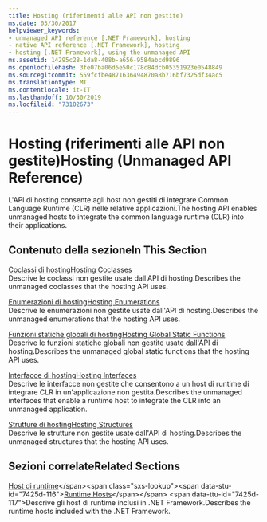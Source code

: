 ```yaml
---
title: Hosting (riferimenti alle API non gestite)
ms.date: 03/30/2017
helpviewer_keywords:
- unmanaged API reference [.NET Framework], hosting
- native API reference [.NET Framework], hosting
- hosting [.NET Framework], using the unmanaged API
ms.assetid: 14295c28-1da8-408b-a656-9584abcd9896
ms.openlocfilehash: 3fe07ba06d5e50c178c84dcb05351923e0548849
ms.sourcegitcommit: 559fcfbe4871636494870a8b716bf7325df34ac5
ms.translationtype: MT
ms.contentlocale: it-IT
ms.lasthandoff: 10/30/2019
ms.locfileid: "73102673"
---
```

# <a name="hosting-unmanaged-api-reference"></a><span data-ttu-id="7425d-102">Hosting (riferimenti alle API non gestite)</span><span class="sxs-lookup"><span data-stu-id="7425d-102">Hosting (Unmanaged API Reference)</span></span>
<span data-ttu-id="7425d-103">L'API di hosting consente agli host non gestiti di integrare Common Language Runtime (CLR) nelle relative applicazioni.</span><span class="sxs-lookup"><span data-stu-id="7425d-103">The hosting API enables unmanaged hosts to integrate the common language runtime (CLR) into their applications.</span></span>  
  
## <a name="in-this-section"></a><span data-ttu-id="7425d-104">Contenuto della sezione</span><span class="sxs-lookup"><span data-stu-id="7425d-104">In This Section</span></span>  
 [<span data-ttu-id="7425d-105">Coclassi di hosting</span><span class="sxs-lookup"><span data-stu-id="7425d-105">Hosting Coclasses</span></span>](../../../../docs/framework/unmanaged-api/hosting/hosting-coclasses.md)  
 <span data-ttu-id="7425d-106">Descrive le coclassi non gestite usate dall'API di hosting.</span><span class="sxs-lookup"><span data-stu-id="7425d-106">Describes the unmanaged coclasses that the hosting API uses.</span></span>  
  
 [<span data-ttu-id="7425d-107">Enumerazioni di hosting</span><span class="sxs-lookup"><span data-stu-id="7425d-107">Hosting Enumerations</span></span>](../../../../docs/framework/unmanaged-api/hosting/hosting-enumerations.md)  
 <span data-ttu-id="7425d-108">Descrive le enumerazioni non gestite usate dall'API di hosting.</span><span class="sxs-lookup"><span data-stu-id="7425d-108">Describes the unmanaged enumerations that the hosting API uses.</span></span>  
  
 [<span data-ttu-id="7425d-109">Funzioni statiche globali di hosting</span><span class="sxs-lookup"><span data-stu-id="7425d-109">Hosting Global Static Functions</span></span>](../../../../docs/framework/unmanaged-api/hosting/hosting-global-static-functions.md)  
 <span data-ttu-id="7425d-110">Descrive le funzioni statiche globali non gestite usate dall'API di hosting.</span><span class="sxs-lookup"><span data-stu-id="7425d-110">Describes the unmanaged global static functions that the hosting API uses.</span></span>  
  
 [<span data-ttu-id="7425d-111">Interfacce di hosting</span><span class="sxs-lookup"><span data-stu-id="7425d-111">Hosting Interfaces</span></span>](../../../../docs/framework/unmanaged-api/hosting/hosting-interfaces.md)  
 <span data-ttu-id="7425d-112">Descrive le interfacce non gestite che consentono a un host di runtime di integrare CLR in un'applicazione non gestita.</span><span class="sxs-lookup"><span data-stu-id="7425d-112">Describes the unmanaged interfaces that enable a runtime host to integrate the CLR into an unmanaged application.</span></span>  
  
 [<span data-ttu-id="7425d-113">Strutture di hosting</span><span class="sxs-lookup"><span data-stu-id="7425d-113">Hosting Structures</span></span>](../../../../docs/framework/unmanaged-api/hosting/hosting-structures.md)  
 <span data-ttu-id="7425d-114">Descrive le strutture non gestite usate dall'API di hosting.</span><span class="sxs-lookup"><span data-stu-id="7425d-114">Describes the unmanaged structures that the hosting API uses.</span></span>  
  
## <a name="related-sections"></a><span data-ttu-id="7425d-115">Sezioni correlate</span><span class="sxs-lookup"><span data-stu-id="7425d-115">Related Sections</span></span>  
 <span data-ttu-id="7425d-116">[Host di runtime](https://docs.microsoft.com/previous-versions/dotnet/netframework-4.0/a51xd4ze(v=vs.100))</span><span class="sxs-lookup"><span data-stu-id="7425d-116">[Runtime Hosts](https://docs.microsoft.com/previous-versions/dotnet/netframework-4.0/a51xd4ze(v=vs.100))</span></span>  
 <span data-ttu-id="7425d-117">Descrive gli host di runtime inclusi in .NET Framework.</span><span class="sxs-lookup"><span data-stu-id="7425d-117">Describes the runtime hosts included with the .NET Framework.</span></span>
